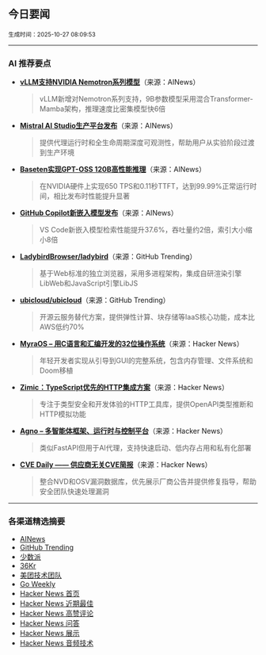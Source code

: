 ## 今日要闻

<sub> 生成时间：2025-10-27 08:09:53</sub>


---

### AI 推荐要点

- **[vLLM支持NVIDIA Nemotron系列模型](https://twitter.com/vllm_project/status/1981553870599049286)**（来源：AINews）  
  > vLLM新增对Nemotron系列支持，9B参数模型采用混合Transformer-Mamba架构，推理速度比密集模型快6倍

- **[Mistral AI Studio生产平台发布](https://twitter.com/MistralAI/status/1981752578951233989)**（来源：AINews）  
  > 提供代理运行时和全生命周期深度可观测性，帮助用户从实验阶段过渡到生产环境

- **[Baseten实现GPT-OSS 120B高性能推理](https://twitter.com/basetenco/status/1981757270053494806)**（来源：AINews）  
  > 在NVIDIA硬件上实现650 TPS和0.11秒TTFT，达到99.99%正常运行时间，相比发布时性能提升显著

- **[GitHub Copilot新嵌入模型发布](https://twitter.com/github/status/1981727394663731598)**（来源：AINews）  
  > VS Code新嵌入模型检索性能提升37.6%，吞吐量约2倍，索引大小缩小8倍

- **[LadybirdBrowser/ladybird](https://github.com/LadybirdBrowser/ladybird)**（来源：GitHub Trending）  
  > 基于Web标准的独立浏览器，采用多进程架构，集成自研渲染引擎LibWeb和JavaScript引擎LibJS

- **[ubicloud/ubicloud](https://github.com/ubicloud/ubicloud)**（来源：GitHub Trending）  
  > 开源云服务替代方案，提供弹性计算、块存储等IaaS核心功能，成本比AWS低约70%

- **[MyraOS – 用C语言和汇编开发的32位操作系统](https://news.ycombinator.com/item?id=45715055)**（来源：Hacker News）  
  > 年轻开发者实现从引导到GUI的完整系统，包含内存管理、文件系统和Doom移植

- **[Zimic：TypeScript优先的HTTP集成方案](https://news.ycombinator.com/item?id=45715262)**（来源：Hacker News）  
  > 专注于类型安全和开发体验的HTTP工具库，提供OpenAPI类型推断和HTTP模拟功能

- **[Agno – 多智能体框架、运行时与控制平台](https://news.ycombinator.com/item?id=45714551)**（来源：Hacker News）  
  > 类似FastAPI但用于AI代理，支持快速启动、低内存占用和私有化部署

- **[CVE Daily —— 供应商无关CVE简报](https://news.ycombinator.com/item?id=45713792)**（来源：Hacker News）  
  > 整合NVD和OSV漏洞数据库，优先展示厂商公告并提供修复指导，帮助安全团队快速处理漏洞

---

### 各渠道精选摘要
- [AINews](./ai_news_summary_2025-10-27.md)
- [GitHub Trending](./github_trending_2025-10-27.md)
- [少数派](./shaoshupai_2025-10-27.md)
- [36Kr](./36kr_summary_2025-10-27.md)
- [美团技术团队](./meituan_2025-10-27.md)
- [Go Weekly](./go_weekly_2025-10-27.md)
- [Hacker News 首页](./hacker_news_frontpage_2025-10-27.md)
- [Hacker News 近期最佳](./hacker_news_best_2025-10-27.md)
- [Hacker News 高赞评论](./hacker_news_top_comments_2025-10-27.md)
- [Hacker News 问答](./hacker_news_ask_2025-10-27.md)
- [Hacker News 展示](./hacker_news_show_2025-10-27.md)
- [Hacker News 音频技术](./hacker_news_audio_tech_2025-10-27.md)